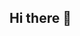 ## Hi there 👋

<!--
**trender1/trender1** is a ✨ _special_ ✨ repository because its `README.md` (this file) appears on your GitHub profile.

Here are some ideas to get you started:

- 🔭 I’m currently working on my Master's in Cybersecurity
- 🌱 I’m currently learning Cybersecurity principles via theory and practicum
- 👯 I’m looking to collaborate on ...
- 🤔 I’m looking for help with landing a role in the Cybersecurity area (specifically in IAM, SOC and Incident Response)
- 💬 Ask me about ...
- 📫 How to reach me: t.brender9@gmail.com
- 😄 Pronouns: ...
- ⚡ Fun fact: ...
-->
